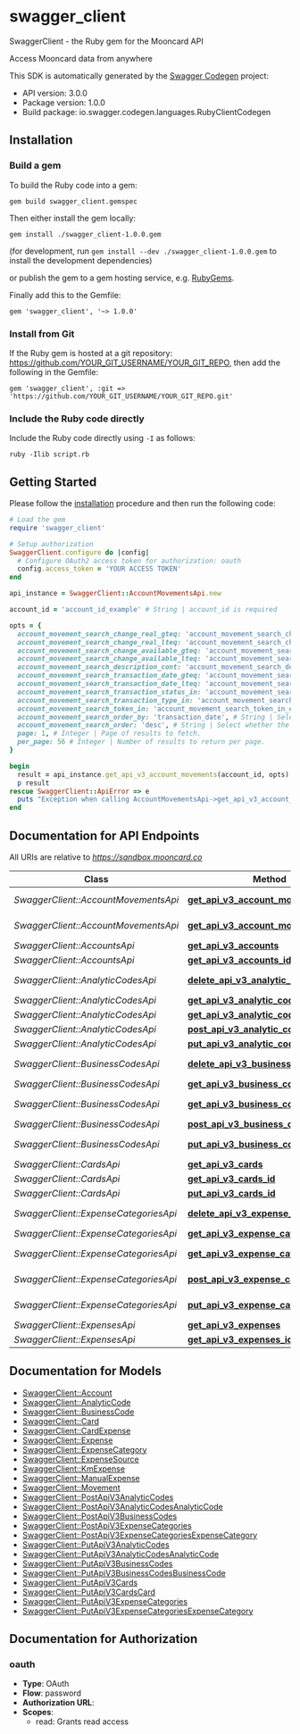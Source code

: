 # swagger_client

SwaggerClient - the Ruby gem for the Mooncard API

Access Mooncard data from anywhere

This SDK is automatically generated by the [Swagger Codegen](https://github.com/swagger-api/swagger-codegen) project:

- API version: 3.0.0
- Package version: 1.0.0
- Build package: io.swagger.codegen.languages.RubyClientCodegen

## Installation

### Build a gem

To build the Ruby code into a gem:

```shell
gem build swagger_client.gemspec
```

Then either install the gem locally:

```shell
gem install ./swagger_client-1.0.0.gem
```
(for development, run `gem install --dev ./swagger_client-1.0.0.gem` to install the development dependencies)

or publish the gem to a gem hosting service, e.g. [RubyGems](https://rubygems.org/).

Finally add this to the Gemfile:

    gem 'swagger_client', '~> 1.0.0'

### Install from Git

If the Ruby gem is hosted at a git repository: https://github.com/YOUR_GIT_USERNAME/YOUR_GIT_REPO, then add the following in the Gemfile:

    gem 'swagger_client', :git => 'https://github.com/YOUR_GIT_USERNAME/YOUR_GIT_REPO.git'

### Include the Ruby code directly

Include the Ruby code directly using `-I` as follows:

```shell
ruby -Ilib script.rb
```

## Getting Started

Please follow the [installation](#installation) procedure and then run the following code:
```ruby
# Load the gem
require 'swagger_client'

# Setup authorization
SwaggerClient.configure do |config|
  # Configure OAuth2 access token for authorization: oauth
  config.access_token = 'YOUR ACCESS TOKEN'
end

api_instance = SwaggerClient::AccountMovementsApi.new

account_id = 'account_id_example' # String | account_id is required

opts = { 
  account_movement_search_change_real_gteq: 'account_movement_search_change_real_gteq_example', # String | change_real >= ?
  account_movement_search_change_real_lteq: 'account_movement_search_change_real_lteq_example', # String | change_real <= ?
  account_movement_search_change_available_gteq: 'account_movement_search_change_available_gteq_example', # String | change_available >= ?
  account_movement_search_change_available_lteq: 'account_movement_search_change_available_lteq_example', # String | change_available <= ?
  account_movement_search_description_cont: 'account_movement_search_description_cont_example', # String | description = %?%
  account_movement_search_transaction_date_gteq: 'account_movement_search_transaction_date_gteq_example', # String | transaction_date >= ?
  account_movement_search_transaction_date_lteq: 'account_movement_search_transaction_date_lteq_example', # String | transaction_date <= ?
  account_movement_search_transaction_status_in: 'account_movement_search_transaction_status_in_example', # String | transaction_status IN (?)
  account_movement_search_transaction_type_in: 'account_movement_search_transaction_type_in_example', # String | transaction_type IN (?)
  account_movement_search_token_in: 'account_movement_search_token_in_example', # String | token IN (?)
  account_movement_search_order_by: 'transaction_date', # String | Select which field you want to order the results by
  account_movement_search_order: 'desc', # String | Select whether the results should be sorted in ascending or descending order
  page: 1, # Integer | Page of results to fetch.
  per_page: 56 # Integer | Number of results to return per page.
}

begin
  result = api_instance.get_api_v3_account_movements(account_id, opts)
  p result
rescue SwaggerClient::ApiError => e
  puts "Exception when calling AccountMovementsApi->get_api_v3_account_movements: #{e}"
end

```

## Documentation for API Endpoints

All URIs are relative to *https://sandbox.mooncard.co*

Class | Method | HTTP request | Description
------------ | ------------- | ------------- | -------------
*SwaggerClient::AccountMovementsApi* | [**get_api_v3_account_movements**](docs/AccountMovementsApi.md#get_api_v3_account_movements) | **GET** /api/v3/account_movements | 
*SwaggerClient::AccountMovementsApi* | [**get_api_v3_account_movements_id**](docs/AccountMovementsApi.md#get_api_v3_account_movements_id) | **GET** /api/v3/account_movements/{id} | 
*SwaggerClient::AccountsApi* | [**get_api_v3_accounts**](docs/AccountsApi.md#get_api_v3_accounts) | **GET** /api/v3/accounts | 
*SwaggerClient::AccountsApi* | [**get_api_v3_accounts_id**](docs/AccountsApi.md#get_api_v3_accounts_id) | **GET** /api/v3/accounts/{id} | 
*SwaggerClient::AnalyticCodesApi* | [**delete_api_v3_analytic_codes_id**](docs/AnalyticCodesApi.md#delete_api_v3_analytic_codes_id) | **DELETE** /api/v3/analytic_codes/{id} | 
*SwaggerClient::AnalyticCodesApi* | [**get_api_v3_analytic_codes**](docs/AnalyticCodesApi.md#get_api_v3_analytic_codes) | **GET** /api/v3/analytic_codes | 
*SwaggerClient::AnalyticCodesApi* | [**get_api_v3_analytic_codes_id**](docs/AnalyticCodesApi.md#get_api_v3_analytic_codes_id) | **GET** /api/v3/analytic_codes/{id} | 
*SwaggerClient::AnalyticCodesApi* | [**post_api_v3_analytic_codes**](docs/AnalyticCodesApi.md#post_api_v3_analytic_codes) | **POST** /api/v3/analytic_codes | 
*SwaggerClient::AnalyticCodesApi* | [**put_api_v3_analytic_codes_id**](docs/AnalyticCodesApi.md#put_api_v3_analytic_codes_id) | **PUT** /api/v3/analytic_codes/{id} | 
*SwaggerClient::BusinessCodesApi* | [**delete_api_v3_business_codes_id**](docs/BusinessCodesApi.md#delete_api_v3_business_codes_id) | **DELETE** /api/v3/business_codes/{id} | 
*SwaggerClient::BusinessCodesApi* | [**get_api_v3_business_codes**](docs/BusinessCodesApi.md#get_api_v3_business_codes) | **GET** /api/v3/business_codes | 
*SwaggerClient::BusinessCodesApi* | [**get_api_v3_business_codes_id**](docs/BusinessCodesApi.md#get_api_v3_business_codes_id) | **GET** /api/v3/business_codes/{id} | 
*SwaggerClient::BusinessCodesApi* | [**post_api_v3_business_codes**](docs/BusinessCodesApi.md#post_api_v3_business_codes) | **POST** /api/v3/business_codes | 
*SwaggerClient::BusinessCodesApi* | [**put_api_v3_business_codes_id**](docs/BusinessCodesApi.md#put_api_v3_business_codes_id) | **PUT** /api/v3/business_codes/{id} | 
*SwaggerClient::CardsApi* | [**get_api_v3_cards**](docs/CardsApi.md#get_api_v3_cards) | **GET** /api/v3/cards | 
*SwaggerClient::CardsApi* | [**get_api_v3_cards_id**](docs/CardsApi.md#get_api_v3_cards_id) | **GET** /api/v3/cards/{id} | 
*SwaggerClient::CardsApi* | [**put_api_v3_cards_id**](docs/CardsApi.md#put_api_v3_cards_id) | **PUT** /api/v3/cards/{id} | 
*SwaggerClient::ExpenseCategoriesApi* | [**delete_api_v3_expense_categories_id**](docs/ExpenseCategoriesApi.md#delete_api_v3_expense_categories_id) | **DELETE** /api/v3/expense_categories/{id} | 
*SwaggerClient::ExpenseCategoriesApi* | [**get_api_v3_expense_categories**](docs/ExpenseCategoriesApi.md#get_api_v3_expense_categories) | **GET** /api/v3/expense_categories | 
*SwaggerClient::ExpenseCategoriesApi* | [**get_api_v3_expense_categories_id**](docs/ExpenseCategoriesApi.md#get_api_v3_expense_categories_id) | **GET** /api/v3/expense_categories/{id} | 
*SwaggerClient::ExpenseCategoriesApi* | [**post_api_v3_expense_categories**](docs/ExpenseCategoriesApi.md#post_api_v3_expense_categories) | **POST** /api/v3/expense_categories | 
*SwaggerClient::ExpenseCategoriesApi* | [**put_api_v3_expense_categories_id**](docs/ExpenseCategoriesApi.md#put_api_v3_expense_categories_id) | **PUT** /api/v3/expense_categories/{id} | 
*SwaggerClient::ExpensesApi* | [**get_api_v3_expenses**](docs/ExpensesApi.md#get_api_v3_expenses) | **GET** /api/v3/expenses | 
*SwaggerClient::ExpensesApi* | [**get_api_v3_expenses_id**](docs/ExpensesApi.md#get_api_v3_expenses_id) | **GET** /api/v3/expenses/{id} | 


## Documentation for Models

 - [SwaggerClient::Account](docs/Account.md)
 - [SwaggerClient::AnalyticCode](docs/AnalyticCode.md)
 - [SwaggerClient::BusinessCode](docs/BusinessCode.md)
 - [SwaggerClient::Card](docs/Card.md)
 - [SwaggerClient::CardExpense](docs/CardExpense.md)
 - [SwaggerClient::Expense](docs/Expense.md)
 - [SwaggerClient::ExpenseCategory](docs/ExpenseCategory.md)
 - [SwaggerClient::ExpenseSource](docs/ExpenseSource.md)
 - [SwaggerClient::KmExpense](docs/KmExpense.md)
 - [SwaggerClient::ManualExpense](docs/ManualExpense.md)
 - [SwaggerClient::Movement](docs/Movement.md)
 - [SwaggerClient::PostApiV3AnalyticCodes](docs/PostApiV3AnalyticCodes.md)
 - [SwaggerClient::PostApiV3AnalyticCodesAnalyticCode](docs/PostApiV3AnalyticCodesAnalyticCode.md)
 - [SwaggerClient::PostApiV3BusinessCodes](docs/PostApiV3BusinessCodes.md)
 - [SwaggerClient::PostApiV3ExpenseCategories](docs/PostApiV3ExpenseCategories.md)
 - [SwaggerClient::PostApiV3ExpenseCategoriesExpenseCategory](docs/PostApiV3ExpenseCategoriesExpenseCategory.md)
 - [SwaggerClient::PutApiV3AnalyticCodes](docs/PutApiV3AnalyticCodes.md)
 - [SwaggerClient::PutApiV3AnalyticCodesAnalyticCode](docs/PutApiV3AnalyticCodesAnalyticCode.md)
 - [SwaggerClient::PutApiV3BusinessCodes](docs/PutApiV3BusinessCodes.md)
 - [SwaggerClient::PutApiV3BusinessCodesBusinessCode](docs/PutApiV3BusinessCodesBusinessCode.md)
 - [SwaggerClient::PutApiV3Cards](docs/PutApiV3Cards.md)
 - [SwaggerClient::PutApiV3CardsCard](docs/PutApiV3CardsCard.md)
 - [SwaggerClient::PutApiV3ExpenseCategories](docs/PutApiV3ExpenseCategories.md)
 - [SwaggerClient::PutApiV3ExpenseCategoriesExpenseCategory](docs/PutApiV3ExpenseCategoriesExpenseCategory.md)


## Documentation for Authorization


### oauth

- **Type**: OAuth
- **Flow**: password
- **Authorization URL**: 
- **Scopes**: 
  - read: Grants read access

